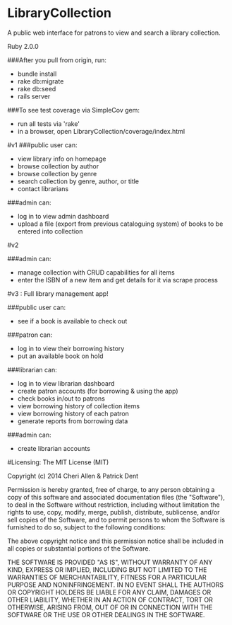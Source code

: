LibraryCollection
=================

A public web interface for patrons to view and search a library collection.

Ruby 2.0.0

###After you pull from origin, run:
 - bundle install 
 - rake db:migrate
 - rake db:seed 
 - rails server

###To see test coverage via SimpleCov gem:
  - run all tests via 'rake'
  - in a browser, open LibraryCollection/coverage/index.html 


#v1
###public user can:

 - view library info on homepage 
 - browse collection by author
 - browse collection by genre
 - search collection by genre, author, or title 
 - contact librarians

###admin can:

 - log in to view admin dashboard 
 - upload a file (export from previous cataloguing system) of books to be entered into collection 


#v2

###admin can: 

 - manage collection with CRUD capabilities for all items
 - enter the ISBN of a new item and get details for it via scrape process


#v3 : Full library management app!

###public user can: 

 - see if a book is available to check out

###patron can:

 - log in to view their borrowing history 
 - put an available book on hold 

###librarian can:

 - log in to view librarian dashboard
 - create patron accounts (for borrowing & using the app)
 - check books in/out to patrons 
 - view borrowing history of collection items
 - view borrowing history of each patron 
 - generate reports from borrowing data 

###admin can: 

 - create librarian accounts

#Licensing: The MIT License (MIT)

Copyright (c) 2014 Cheri Allen & Patrick Dent

Permission is hereby granted, free of charge, to any person obtaining a copy
of this software and associated documentation files (the "Software"), to deal
in the Software without restriction, including without limitation the rights
to use, copy, modify, merge, publish, distribute, sublicense, and/or sell
copies of the Software, and to permit persons to whom the Software is
furnished to do so, subject to the following conditions:

The above copyright notice and this permission notice shall be included in
all copies or substantial portions of the Software.

THE SOFTWARE IS PROVIDED "AS IS", WITHOUT WARRANTY OF ANY KIND, EXPRESS OR
IMPLIED, INCLUDING BUT NOT LIMITED TO THE WARRANTIES OF MERCHANTABILITY,
FITNESS FOR A PARTICULAR PURPOSE AND NONINFRINGEMENT. IN NO EVENT SHALL THE
AUTHORS OR COPYRIGHT HOLDERS BE LIABLE FOR ANY CLAIM, DAMAGES OR OTHER
LIABILITY, WHETHER IN AN ACTION OF CONTRACT, TORT OR OTHERWISE, ARISING FROM,
OUT OF OR IN CONNECTION WITH THE SOFTWARE OR THE USE OR OTHER DEALINGS IN
THE SOFTWARE.

